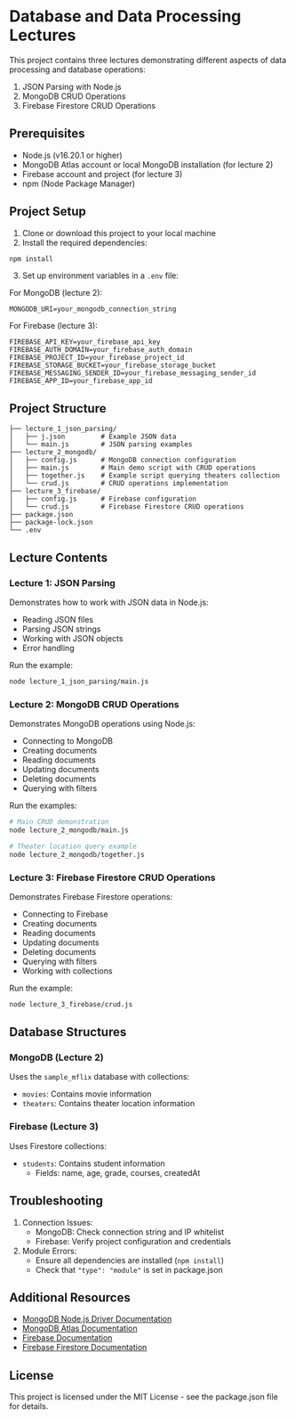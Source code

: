 # Database and Data Processing Lectures

This project contains three lectures demonstrating different aspects of data processing and database operations:

1. JSON Parsing with Node.js
2. MongoDB CRUD Operations
3. Firebase Firestore CRUD Operations

## Prerequisites

- Node.js (v16.20.1 or higher)
- MongoDB Atlas account or local MongoDB installation (for lecture 2)
- Firebase account and project (for lecture 3)
- npm (Node Package Manager)

## Project Setup

1. Clone or download this project to your local machine
2. Install the required dependencies:

```bash
npm install
```

3. Set up environment variables in a `.env` file:

For MongoDB (lecture 2):

```plaintext
MONGODB_URI=your_mongodb_connection_string
```

For Firebase (lecture 3):

```plaintext
FIREBASE_API_KEY=your_firebase_api_key
FIREBASE_AUTH_DOMAIN=your_firebase_auth_domain
FIREBASE_PROJECT_ID=your_firebase_project_id
FIREBASE_STORAGE_BUCKET=your_firebase_storage_bucket
FIREBASE_MESSAGING_SENDER_ID=your_firebase_messaging_sender_id
FIREBASE_APP_ID=your_firebase_app_id
```

## Project Structure

```plaintext
├── lecture_1_json_parsing/
│   ├── j.json         # Example JSON data
│   └── main.js        # JSON parsing examples
├── lecture_2_mongodb/
│   ├── config.js      # MongoDB connection configuration
│   ├── main.js        # Main demo script with CRUD operations
│   ├── together.js    # Example script querying theaters collection
│   └── crud.js        # CRUD operations implementation
├── lecture_3_firebase/
│   ├── config.js      # Firebase configuration
│   └── crud.js        # Firebase Firestore CRUD operations
├── package.json
├── package-lock.json
└── .env
```

## Lecture Contents

### Lecture 1: JSON Parsing

Demonstrates how to work with JSON data in Node.js:

- Reading JSON files
- Parsing JSON strings
- Working with JSON objects
- Error handling

Run the example:

```bash
node lecture_1_json_parsing/main.js
```

### Lecture 2: MongoDB CRUD Operations

Demonstrates MongoDB operations using Node.js:

- Connecting to MongoDB
- Creating documents
- Reading documents
- Updating documents
- Deleting documents
- Querying with filters

Run the examples:

```bash
# Main CRUD demonstration
node lecture_2_mongodb/main.js

# Theater location query example
node lecture_2_mongodb/together.js
```

### Lecture 3: Firebase Firestore CRUD Operations

Demonstrates Firebase Firestore operations:

- Connecting to Firebase
- Creating documents
- Reading documents
- Updating documents
- Deleting documents
- Querying with filters
- Working with collections

Run the example:

```bash
node lecture_3_firebase/crud.js
```

## Database Structures

### MongoDB (Lecture 2)

Uses the `sample_mflix` database with collections:

- `movies`: Contains movie information
- `theaters`: Contains theater location information

### Firebase (Lecture 3)

Uses Firestore collections:

- `students`: Contains student information
  - Fields: name, age, grade, courses, createdAt

## Troubleshooting

1. Connection Issues:
   - MongoDB: Check connection string and IP whitelist
   - Firebase: Verify project configuration and credentials
2. Module Errors:
   - Ensure all dependencies are installed (`npm install`)
   - Check that `"type": "module"` is set in package.json

## Additional Resources

- [MongoDB Node.js Driver Documentation](https://www.mongodb.com/docs/drivers/node/current/)
- [MongoDB Atlas Documentation](https://www.mongodb.com/docs/atlas/)
- [Firebase Documentation](https://firebase.google.com/docs)
- [Firebase Firestore Documentation](https://firebase.google.com/docs/firestore)

## License

This project is licensed under the MIT License - see the package.json file for details.
